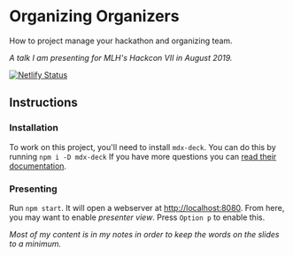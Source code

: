 # Organizing Organizers
How to project manage your hackathon and organizing team.

_A talk I am presenting for MLH's Hackcon VII in August 2019._

[![Netlify Status](https://api.netlify.com/api/v1/badges/b190dc20-91fe-433e-b5b8-b8d84a1cfd39/deploy-status)](https://app.netlify.com/sites/organizing-organizers/deploys)

## Instructions

### Installation
To work on this project, you'll need to install `mdx-deck`. You can do this by running `npm i -D mdx-deck` If you have more questions you can [read their documentation](https://github.com/jxnblk/mdx-deck#getting-started).

### Presenting
Run `npm start`. It will open a webserver at [http://localhost:8080](http://localhost:8080).
From here, you may want to enable _presenter view_. Press `Option p` to enable this.

<!-- TODO: Add a PDF Export option -->

*Most of my content is in my notes in order to keep the words on the slides to a minimum.*